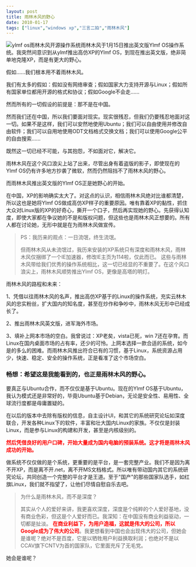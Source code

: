 ```yaml
---
layout: post
title: 雨林木风的野心
date: 2010-01-17
tags: ["linux","windows xp","三言二拍","雨林木风"]
---
```


![ylmf os雨林木风开源操作系统](011700.jpg "ylmf os")雨林木风于1月15日推出英文版Ylmf OS操作系统。我突然间意识到从ylmf推出高仿XP的Ylmf OS，到现在推出英文版，绝非简单地克隆XP，而是有更大的野心。

假如......我们根本用不着雨林木风。

我们有太多的假如：假如没有网络审查；假如国家大力支持开源与Linux；假如所有国家单位都用开源的格式和协议；假如Google不会走......

<!--more-->

然而所有的一切假设的前提是：那不是在中国。

然而我们还在中国，所以我们要面对现实。现实很残忍，但我们仍要残忍地面对这一切。如果不是这样，我们可以安然地使用Ubuntu；我们可以自由使用并修改自由软件；我们可以自用地使用ODT文档格式交换文档；我们可以使用Google公平的自由搜索......

既然这一切已经不可能，与其抱怨，不如面对它，解决它。

雨林木风在这个风口浪尖上站了出来，尽管出身有着盗版的影子，即使现在的Ylmf OS仍有许多地方抄袭了微软，然而仍然阻挡不了雨林木风的野心。

而雨林木风推出英文版的Ylmf OS正是她野心的开始。

在中国，XP的影响确实太大了。对这点的认识，相信雨林木风绝对比谁都清楚，所以这也是她将Ylmf OS做成高仿XP样子的重要原因。唯有靠着XP的黏性，抓住大众对Linux版的XP的好奇心，撕开一个口子，然后再实现她的野心。先获得认知度，即使大家都在争议她的不是和版权问题，但这些也是雨林木风正想要的。所有人都在讨论她，无形中就是在为雨林木风做宣传。
> PS：我历来的观点：一日流氓，终生流氓。
> 
> 但雨林木风从未流氓过，我历来安装的XP系统只有深度和雨林木风，雨林木风仅捆绑了一个IE加速器，修改IE主页为114啦，仅此而已。
这些与雨林木风带给我们优秀的操作系统相比，这一切已经显的不重要了。在这个风口浪尖上，雨林木风顺势推出Ylmf OS，更像是高塔的明灯。

雨林木风的路程和未来：

1、凭借以往雨林木风的名声，推出高仿XP基于的Linux的操作系统，充实云林木风的忠实粉丝，扩大国内的知名度，甚至在炒作和争吵中，雨林木风无形中已经成长了。

2、推出雨林木风英文版，进军海外市场。

3、填补上网本市场的空白。我曾说过：XP老矣，vista已死，win 7还在孕育。而Linux在国内桌面市场的占有率，还少的可怜。上网本选择一款合适的系统，如今是的多么的困难。而雨林木风推出符合已有的习惯，基于Linux，系统资源占用少，快速、稳定、安全的操作系统，正是看准了这个市场空白。

### 畅想：希望这是我能看到的，也正是雨林木风的野心。

要真正与Ubuntu合作，而不仅仅是基于Ubuntu。现在的Ylmf OS基于Ubuntu，我认为模式还是非常好的，毕竟Ubuntu基于Debian，无论是安全性、易用性、全球流行度都是毋庸置疑的。

在以后的版本中去除有版权的信息，自主设计UI，和其它的系统研究论坛如深度联合，开发各种Linux下的软件，丰富和壮大国内Linux的家族。不仅仅是封装Linux，而是参与Linux的构建和开发，甚至是内核级别的。

**<span style="color: #ff0000;">然后凭借良好的用户口碑，开始大量成为国内电脑的预装系统。这才将是雨林木风成功的开始。</span>**

做系统不仅仅做的是个系统，更重要的是平台，是一套完整产业。我们不是因为离不开XP，而是离不开.net，离不开MS文档格式。所以唯有带动国内其它的系统研究论坛，共同创造一个完整的平台才是王道。至于"国产"的那些国家队选手，如红旗Linux，我们就不指望了，让他们尽情自慰自乐去吧。
> 为什么是雨林木风，而不是深度？
> 
> 其实从个人的爱好来讲，我更喜欢深度，深度是个纯粹的个人爱好基地，没有商业色彩，但这是个人爱好而已。我深知：在中国没有商业利益驱动，一切都是扯淡。
<span style="color: #ff0000;">**在商业利益下，为用户造福，这就是伟大的公司，所以Google成为了伟大的公司**</span>。我更想看到中国也会出现伟大的公司，但她会是谁呢？绝对不是百度，它是以牺牲用户利益换取利润；也绝对不是以CCAV旗下CNTV为首的国家队，它里面充斥了无毛党。

她会是谁呢？
